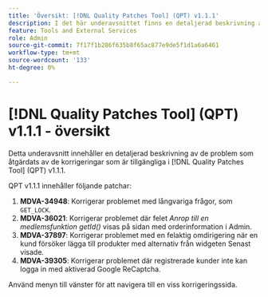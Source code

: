 ```yaml
---
title: 'Översikt: [!DNL Quality Patches Tool] (QPT) v1.1.1'
description: I det här underavsnittet finns en detaljerad beskrivning av de problem som åtgärdats av de korrigeringar som finns i  [!DNL Quality Patches Tool] (QPT) v1.1.1.
feature: Tools and External Services
role: Admin
source-git-commit: 7f17f1b286f635b8f65ac877e9de5f1d1a6a6461
workflow-type: tm+mt
source-wordcount: '133'
ht-degree: 0%

---
```


# [!DNL Quality Patches Tool] (QPT) v1.1.1 - översikt

Detta underavsnitt innehåller en detaljerad beskrivning av de problem som åtgärdats av de korrigeringar som är tillgängliga i [!DNL Quality Patches Tool] (QPT) v1.1.1.

QPT v1.1.1 innehåller följande patchar:

1. **MDVA-34948**: Korrigerar problemet med långvariga frågor, som `GET_LOCK`.
1. **MDVA-36021**: Korrigerar problemet där felet *Anrop till en medlemsfunktion getId()* visas på sidan med orderinformation i Admin.
1. **MDVA-37897**: Korrigerar problemet med en felaktig omdirigering när en kund försöker lägga till produkter med alternativ från widgeten Senast visade.
1. **MDVA-39305**: Korrigerar problemet där registrerade kunder inte kan logga in med aktiverad Google ReCaptcha.

Använd menyn till vänster för att navigera till en viss korrigeringssida.

